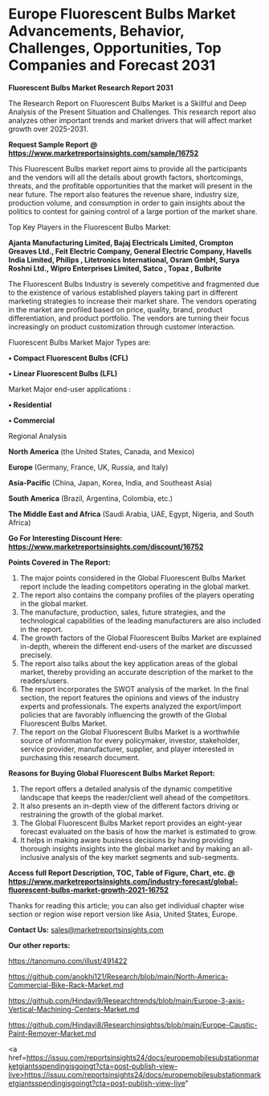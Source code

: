 # Europe Fluorescent Bulbs Market Advancements, Behavior, Challenges, Opportunities, Top Companies and Forecast 2031

<strong>Fluorescent Bulbs Market Research Report 2031</strong>

The Research Report on Fluorescent Bulbs Market is a Skillful and Deep Analysis of the Present Situation and Challenges. This research report also analyzes other important trends and market drivers that will affect market growth over 2025-2031.

<strong>Request Sample Report @ <a href=https://www.marketreportsinsights.com/sample/16752>https://www.marketreportsinsights.com/sample/16752</a></strong>

This Fluorescent Bulbs market report aims to provide all the participants and the vendors will all the details about growth factors, shortcomings, threats, and the profitable opportunities that the market will present in the near future. The report also features the revenue share, industry size, production volume, and consumption in order to gain insights about the politics to contest for gaining control of a large portion of the market share.

Top Key Players in the Fluorescent Bulbs Market:

<strong>Ajanta Manufacturing Limited, Bajaj Electricals Limited, Crompton Greaves Ltd., Feit Electric Company, General Electric Company, Havells India Limited, Philips , Litetronics International, Osram GmbH, Surya Roshni Ltd., Wipro Enterprises Limited, Satco , Topaz , Bulbrite</strong>

The Fluorescent Bulbs Industry is severely competitive and fragmented due to the existence of various established players taking part in different marketing strategies to increase their market share. The vendors operating in the market are profiled based on price, quality, brand, product differentiation, and product portfolio. The vendors are turning their focus increasingly on product customization through customer interaction.

Fluorescent Bulbs Market Major Types are:

<strong>• Compact Fluorescent Bulbs (CFL)

• Linear Fluorescent Bulbs (LFL)</strong>

Market Major end-user applications :

<strong>• Residential

• Commercial</strong>

Regional Analysis

</u><strong><b>North America</b></strong> (the United States, Canada, and Mexico)

<strong><b>Europe </b></strong>(Germany, France, UK, Russia, and Italy)

<strong><b>Asia-Pacific</b></strong> (China, Japan, Korea, India, and Southeast Asia)

<strong><b>South America</b></strong> (Brazil, Argentina, Colombia, etc.)

<strong><b>The Middle East and Africa</b></strong> (Saudi Arabia, UAE, Egypt, Nigeria, and South Africa)

<strong>Go For Interesting Discount Here: <a href=https://www.marketreportsinsights.com/discount/16752>https://www.marketreportsinsights.com/discount/16752</a></strong>

<strong>Points Covered in The Report:</strong>
<ol>
  <li>The major points considered in the Global Fluorescent Bulbs Market report include the leading competitors operating in the global market.</li>
  <li>The report also contains the company profiles of the players operating in the global market.</li>
  <li>The manufacture, production, sales, future strategies, and the technological capabilities of the leading manufacturers are also included in the report.</li>
  <li>The growth factors of the Global Fluorescent Bulbs Market are explained in-depth, wherein the different end-users of the market are discussed precisely.</li>
  <li>The report also talks about the key application areas of the global market, thereby providing an accurate description of the market to the readers/users.</li>
  <li>The report incorporates the SWOT analysis of the market. In the final section, the report features the opinions and views of the industry experts and professionals. The experts analyzed the export/import policies that are favorably influencing the growth of the Global Fluorescent Bulbs Market.</li>
  <li>The report on the Global Fluorescent Bulbs Market is a worthwhile source of information for every policymaker, investor, stakeholder, service provider, manufacturer, supplier, and player interested in purchasing this research document.</li>
</ol>
<strong>Reasons for Buying Global Fluorescent Bulbs Market Report:</strong>

<ol>
  <li>The report offers a detailed analysis of the dynamic competitive landscape that keeps the reader/client well ahead of the competitors.</li>
  <li>It also presents an in-depth view of the different factors driving or restraining the growth of the global market.</li>
  <li>The Global Fluorescent Bulbs Market report provides an eight-year forecast evaluated on the basis of how the market is estimated to grow.</li>
  <li>It helps in making aware business decisions by having providing thorough insights insights into the global market and by making an all-inclusive analysis of the key market segments and sub-segments.</li>
</ol>
<strong>Access full Report Description, TOC, Table of Figure, Chart, etc. @ <a href=https://www.marketreportsinsights.com/industry-forecast/global-fluorescent-bulbs-market-growth-2021-16752>https://www.marketreportsinsights.com/industry-forecast/global-fluorescent-bulbs-market-growth-2021-16752</a></strong>


Thanks for reading this article; you can also get individual chapter wise section or region wise report version like Asia, United States, Europe.

<strong>Contact Us:</strong>
sales@marketreportsinsights.com

<strong>Our other reports:</strong>

<a href=https://tanomuno.com/illust/491422>https://tanomuno.com/illust/491422</a>

<a href=https://github.com/anokhi121/Research/blob/main/North-America-Commercial-Bike-Rack-Market.md>https://github.com/anokhi121/Research/blob/main/North-America-Commercial-Bike-Rack-Market.md</a>

<a href=https://github.com/Hindavi9/Researchtrends/blob/main/Europe-3-axis-Vertical-Machining-Centers-Market.md>https://github.com/Hindavi9/Researchtrends/blob/main/Europe-3-axis-Vertical-Machining-Centers-Market.md</a>

<a href=https://github.com/Hindavi8/Researchinsightss/blob/main/Europe-Caustic-Paint-Remover-Market.md>https://github.com/Hindavi8/Researchinsightss/blob/main/Europe-Caustic-Paint-Remover-Market.md</a>

<a href=https://issuu.com/reportsinsights24/docs/europemobilesubstationmarketgiantsspendingisgoingt?cta=post-publish-view-live>https://issuu.com/reportsinsights24/docs/europemobilesubstationmarketgiantsspendingisgoingt?cta=post-publish-view-live</a>"
